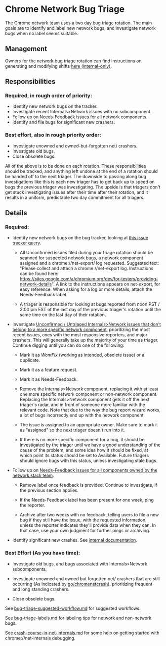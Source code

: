 # Chrome Network Bug Triage

The Chrome network team uses a two day bug triage rotation.  The main goals are
to identify and label new network bugs, and investigate network bugs when no
label seems suitable.

## Management

Owners for the network bug triage rotation can find instructions on
generating and modifying shifts
[here (internal-only)](https://goto.google.com/pflvb).

## Responsibilities

### Required, in rough order of priority:
* Identify new network bugs on the tracker.
* Investigate recent Internals>Network issues with no subcomponent.
* Follow up on Needs-Feedback issues for all network components.
* Identify and file bugs for significant new crashers.

### Best effort, also in rough priority order:
* Investigate unowned and owned-but-forgotten net/ crashers.
* Investigate old bugs.
* Close obsolete bugs.

All of the above is to be done on each rotation.  These responsibilities should
be tracked, and anything left undone at the end of a rotation should be handed
off to the next triager.  The downside to passing along bug investigations like
this is each new triager has to get back up to speed on bugs the previous
triager was investigating.  The upside is that triagers don't get stuck
investigating issues after their time after their rotation, and it results in a
uniform, predictable two day commitment for all triagers.

## Details

### Required:

* Identify new network bugs on the bug tracker, looking at [this issue tracker
  query](https://bugs.chromium.org/p/chromium/issues/list?q=status%3Aunconfirmed+-commentby=425761728072-pa1bs18esuhp2cp2qfa1u9vb6p1v6kfu@developer.gserviceaccount.com&sort=-id&num=1000).

  * All Unconfirmed issues filed during your triage rotation should be scanned
    for suspected network bugs, a network component assigned and a
    chrome://net-export/ log requested.  Suggested text: "Please collect and
    attach a chrome://net-export log. Instructions can be found here:
    https://sites.google.com/a/chromium.org/dev/for-testers/providing-network-details".
    A link to the instructions appears on net-export, for easy reference.
    When asking for a log or more details, attach the Needs-Feedback label.

  * A triager is responsible for looking at bugs reported from noon PST /
    3:00 pm EST of the last day of the previous triager's rotation until the
    same time on the last day of their rotation.

* Investigate [Unconfirmed / Untriaged Internals>Network issues that don't belong to a more specific network component](https://bugs.chromium.org/p/chromium/issues/list?can=2&q=component%3DInternals%3ENetwork+status%3AUnconfirmed,Untriaged+-label:Needs-Feedback&sort=-modified),
  prioritizing the most recent issues, ones with the most responsive reporters,
  and major crashers.  This will generally take up the majority of your time as
  triager. Continue digging until you can do one of the following:

    * Mark it as *WontFix* (working as intended, obsolete issue) or a
      duplicate.

    * Mark it as a feature request.

    * Mark it as Needs-Feedback.

    * Remove the Internals>Network component, replacing it with at least one
      more specific network component or non-network component. Replacing the
      Internals>Network component gets it off the next triager's radar, and
      in front of someone more familiar with the relevant code.  Note that
      due to the way the bug report wizard works, a lot of bugs incorrectly end
      up with the network component.

    * The issue is assigned to an appropriate owner.  Make sure to mark it as
      "assigned" so the next triager doesn't run into it.

    * If there is no more specific component for a bug, it should be
      investigated by the triager until we have a good understanding of the
      cause of the problem, and some idea how it should be fixed, at which point
      its status should be set to Available.  Future triagers should ignore bugs
      with this status, unless investigating stale bugs.

* Follow up on [Needs-Feedback issues for all components owned by the network stack team](https://bugs.chromium.org/p/chromium/issues/list?q=component%3AInternals%3ENetwork+-component%3AInternals%3ENetwork%3EDataProxy+-component%3AInternals%3ENetwork%3EDataUse+-component%3AInternals%3ENetwork%3EVPN+Needs%3DFeedback&sort=-modified).

    * Remove label once feedback is provided.  Continue to investigate, if
      the previous section applies.

    * If the Needs-Feedback label has been present for one week, ping the
      reporter.

    * Archive after two weeks with no feedback, telling users to file a new
      bug if they still have the issue, with the requested information, unless
      the reporter indicates they'll provide data when they can.  In that case,
      use your own judgment for further pings or archiving.

* Identify significant new crashes. See [internal documentation](https://goto.google.com/network_triage_internal#looking-for-new-crashers).

### Best Effort (As you have time):

* Investigate old bugs, and bugs associated with Internals>Network
  subcomponents.

* Investigate unowned and owned but forgotten net/ crashers that are still
  occurring (As indicated by
  [go/chromenetcrash](https://goto.google.com/chromenetcrash)), prioritizing
  frequent and long standing crashers.

* Close obsolete bugs.

See [bug-triage-suggested-workflow.md](bug-triage-suggested-workflow.md) for
suggested workflows.

See [bug-triage-labels.md](bug-triage-labels.md) for labeling tips for network
and non-network bugs.

See [crash-course-in-net-internals.md](crash-course-in-net-internals.md) for
some help on getting started with chrome://net-internals debugging.
